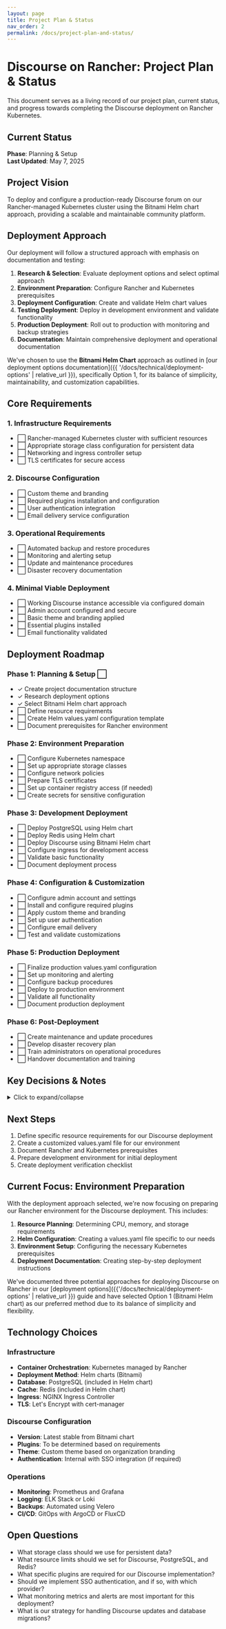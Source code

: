 ```yaml
---
layout: page
title: Project Plan & Status
nav_order: 2
permalink: /docs/project-plan-and-status/
---
```


# Discourse on Rancher: Project Plan & Status

This document serves as a living record of our project plan, current status, and progress towards completing the Discourse deployment on Rancher Kubernetes.

## Current Status

**Phase**: Planning & Setup  
**Last Updated**: May 7, 2025

## Project Vision

To deploy and configure a production-ready Discourse forum on our Rancher-managed Kubernetes cluster using the Bitnami Helm chart approach, providing a scalable and maintainable community platform.

## Deployment Approach

Our deployment will follow a structured approach with emphasis on documentation and testing:

1. **Research & Selection**: Evaluate deployment options and select optimal approach
2. **Environment Preparation**: Configure Rancher and Kubernetes prerequisites 
3. **Deployment Configuration**: Create and validate Helm chart values
4. **Testing Deployment**: Deploy in development environment and validate functionality
5. **Production Deployment**: Roll out to production with monitoring and backup strategies
6. **Documentation**: Maintain comprehensive deployment and operational documentation

We've chosen to use the **Bitnami Helm Chart** approach as outlined in [our deployment options documentation]({{ '/docs/technical/deployment-options' | relative_url }}), specifically Option 1, for its balance of simplicity, maintainability, and customization capabilities.

## Core Requirements

### 1. Infrastructure Requirements
- ⬜ Rancher-managed Kubernetes cluster with sufficient resources
- ⬜ Appropriate storage class configuration for persistent data
- ⬜ Networking and ingress controller setup
- ⬜ TLS certificates for secure access

### 2. Discourse Configuration
- ⬜ Custom theme and branding
- ⬜ Required plugins installation and configuration
- ⬜ User authentication integration
- ⬜ Email delivery service configuration

### 3. Operational Requirements
- ⬜ Automated backup and restore procedures
- ⬜ Monitoring and alerting setup
- ⬜ Update and maintenance procedures
- ⬜ Disaster recovery documentation

### 4. Minimal Viable Deployment
- ⬜ Working Discourse instance accessible via configured domain
- ⬜ Admin account configured and secure
- ⬜ Basic theme and branding applied
- ⬜ Essential plugins installed
- ⬜ Email functionality validated

## Deployment Roadmap

### Phase 1: Planning & Setup ⬜
- ✓ Create project documentation structure
- ✓ Research deployment options
- ✓ Select Bitnami Helm chart approach
- ⬜ Define resource requirements
- ⬜ Create Helm values.yaml configuration template
- ⬜ Document prerequisites for Rancher environment

### Phase 2: Environment Preparation
- ⬜ Configure Kubernetes namespace
- ⬜ Set up appropriate storage classes
- ⬜ Configure network policies
- ⬜ Prepare TLS certificates
- ⬜ Set up container registry access (if needed)
- ⬜ Create secrets for sensitive configuration

### Phase 3: Development Deployment
- ⬜ Deploy PostgreSQL using Helm chart
- ⬜ Deploy Redis using Helm chart
- ⬜ Deploy Discourse using Bitnami Helm chart
- ⬜ Configure ingress for development access
- ⬜ Validate basic functionality
- ⬜ Document deployment process

### Phase 4: Configuration & Customization
- ⬜ Configure admin account and settings
- ⬜ Install and configure required plugins
- ⬜ Apply custom theme and branding
- ⬜ Set up user authentication
- ⬜ Configure email delivery
- ⬜ Test and validate customizations

### Phase 5: Production Deployment
- ⬜ Finalize production values.yaml configuration
- ⬜ Set up monitoring and alerting
- ⬜ Configure backup procedures
- ⬜ Deploy to production environment
- ⬜ Validate all functionality
- ⬜ Document production deployment

### Phase 6: Post-Deployment
- ⬜ Create maintenance and update procedures
- ⬜ Develop disaster recovery plan
- ⬜ Train administrators on operational procedures
- ⬜ Handover documentation and training

## Key Decisions & Notes

<details>
<summary>Click to expand/collapse</summary>
<div markdown="1">

| Date | Decision | Rationale |
|------|----------|-----------|
| May 7, 2025 | Selected Bitnami Helm chart for deployment | Provides maintained, production-ready solution with simplified deployment while allowing sufficient customization |
| May 7, 2025 | Documented deployment options | To provide a clear comparison of approaches and justify our selected method |
| May 7, 2025 | Adopted documentation-first approach | To ensure clear requirements and procedures before beginning deployment |

</div>
</details>

## Next Steps

1. Define specific resource requirements for our Discourse deployment
2. Create a customized values.yaml file for our environment
3. Document Rancher and Kubernetes prerequisites
4. Prepare development environment for initial deployment
5. Create deployment verification checklist

## Current Focus: Environment Preparation

With the deployment approach selected, we're now focusing on preparing our Rancher environment for the Discourse deployment. This includes:

1. **Resource Planning**: Determining CPU, memory, and storage requirements
2. **Helm Configuration**: Creating a values.yaml file specific to our needs
3. **Environment Setup**: Configuring the necessary Kubernetes prerequisites
4. **Deployment Documentation**: Creating step-by-step deployment instructions

We've documented three potential approaches for deploying Discourse on Rancher in our [deployment options]({{'/docs/technical/deployment-options' | relative_url }}) guide and have selected Option 1 (Bitnami Helm chart) as our preferred method due to its balance of simplicity and flexibility.

## Technology Choices

### Infrastructure
- **Container Orchestration**: Kubernetes managed by Rancher
- **Deployment Method**: Helm charts (Bitnami)
- **Database**: PostgreSQL (included in Helm chart)
- **Cache**: Redis (included in Helm chart)
- **Ingress**: NGINX Ingress Controller
- **TLS**: Let's Encrypt with cert-manager

### Discourse Configuration
- **Version**: Latest stable from Bitnami chart
- **Plugins**: To be determined based on requirements
- **Theme**: Custom theme based on organization branding
- **Authentication**: Internal with SSO integration (if required)

### Operations
- **Monitoring**: Prometheus and Grafana
- **Logging**: ELK Stack or Loki
- **Backups**: Automated using Velero
- **CI/CD**: GitOps with ArgoCD or FluxCD

## Open Questions

- What storage class should we use for persistent data?
- What resource limits should we set for Discourse, PostgreSQL, and Redis?
- What specific plugins are required for our Discourse implementation?
- Should we implement SSO authentication, and if so, with which provider?
- What monitoring metrics and alerts are most important for this deployment?
- What is our strategy for handling Discourse updates and database migrations?